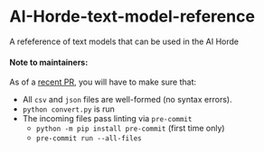 # AI-Horde-text-model-reference
A refeference of text models that can be used in the AI Horde

#### Note to maintainers:

As of a [recent PR](https://github.com/Haidra-Org/AI-Horde-text-model-reference/pull/16), you will have to make sure that:

- All `csv` and `json` files are well-formed (no syntax errors).
- `python convert.py` is run
- The incoming files pass linting via `pre-commit`
  - `python -m pip install pre-commit` (first time only)
  - `pre-commit run --all-files`
